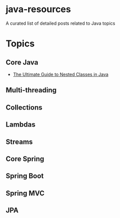 # java-resources
A curated list of detailed posts related to Java topics
# Topics

## Core Java
- [The Ultimate Guide to Nested Classes in Java](https://www.stackchief.com/tutorials/The%20Ultimate%20Guide%20to%20Nested%20Classes%20in%20Java)
## Multi-threading
## Collections
## Lambdas
## Streams

## Core Spring
## Spring Boot
## Spring MVC
## JPA
